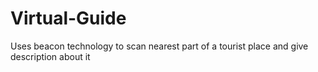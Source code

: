 # Virtual-Guide
Uses beacon technology to scan nearest part of a tourist place and give description about it
